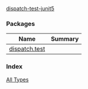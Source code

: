 [dispatch-test-junit5](./index.md)

### Packages

| Name | Summary |
|---|---|
| [dispatch.test](dispatch.test/index.md) |  |

### Index

[All Types](alltypes/index.md)